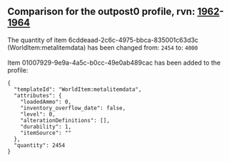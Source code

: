 ## Comparison for the outpost0 profile, rvn: [1962](https://github.com/PRO100KatYT/FortniteProfileRevisions/tree/main/profiles/outpost0/1962%20outpost0.json)-[1964](https://github.com/PRO100KatYT/FortniteProfileRevisions/tree/main/profiles/outpost0/1964%20outpost0.json)

The quantity of item 6cddeaad-2c6c-4975-bbca-835001c63d3c (WorldItem:metalitemdata) has been changed from: `2454` to: `4000`
<br><br>
Item 01007929-9e9a-4a5c-b0cc-49e0ab489cac has been added to the profile:

```
{
  "templateId": "WorldItem:metalitemdata",
  "attributes": {
    "loadedAmmo": 0,
    "inventory_overflow_date": false,
    "level": 0,
    "alterationDefinitions": [],
    "durability": 1,
    "itemSource": ""
  },
  "quantity": 2454
}
```

<br><br>
